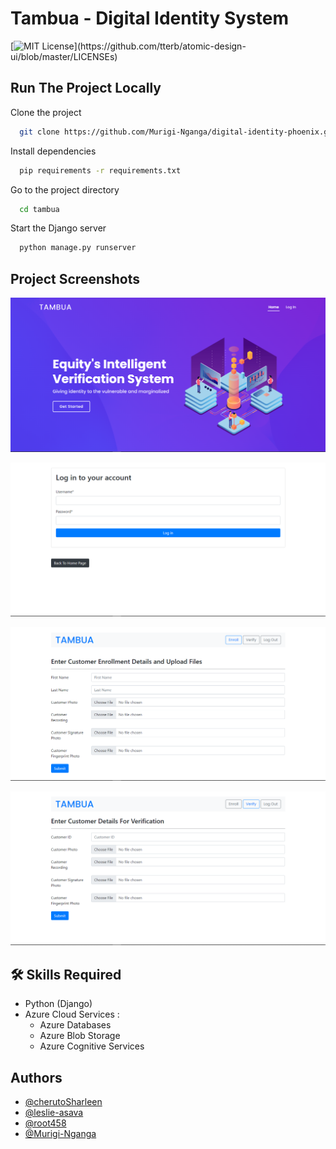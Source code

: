 
# Tambua - Digital Identity System

[![MIT License](https://img.shields.io/apm/l/atomic-design-ui.svg?)](https://github.com/tterb/atomic-design-ui/blob/master/LICENSEs)

## Run The Project Locally

Clone the project

```bash
  git clone https://github.com/Murigi-Nganga/digital-identity-phoenix.git
```

Install dependencies

```bash
  pip requirements -r requirements.txt
```

Go to the project directory

```bash
  cd tambua
```

Start the Django server

```bash
  python manage.py runserver
```

## Project Screenshots

![Landing Page](screenshots/landing.png "Landing Page")

![Login Page](screenshots/login.png "Login Page")

![Enroll Page](screenshots/enroll.png "Enroll Page")

![Verify Page](screenshots/verify.png "Verify Page")

## 🛠 Skills Required

- Python (Django)
- Azure Cloud Services :
  - Azure Databases
  - Azure Blob Storage
  - Azure Cognitive Services

## Authors

- [@cherutoSharleen](https://github.com/cherutoSharleen)
- [@leslie-asava](https://github.com/leslie-asava)
- [@root458](https://github.com/root458)
- [@Murigi-Nganga](https://github.com/Murigi-Nganga)
